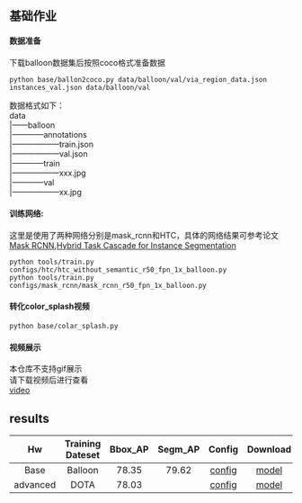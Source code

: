 ## 基础作业

#### 数据准备
下载balloon数据集后按照coco格式准备数据 
```
python base/ballon2coco.py data/balloon/val/via_region_data.json instances_val.json data/balloon/val
```
数据格式如下：   
data   
|——balloon   
|————annotations  
|——————train.json  
|——————val.json  
|————train  
|——————xxx.jpg  
|————val  
|——————xx.jpg  
  
#### 训练网络:
这里是使用了两种网络分别是mask_rcnn和HTC，具体的网络结果可参考论文[Mask RCNN](https://arxiv.org/abs/1703.06870),[Hybrid Task Cascade for Instance Segmentation](https://arxiv.org/abs/1901.07518) 
```
python tools/train.py configs/htc/htc_without_semantic_r50_fpn_1x_balloon.py
python tools/train.py configs/mask_rcnn/mask_rcnn_r50_fpn_1x_balloon.py
```
#### 转化color_splash视频
```
python base/colar_splash.py 
```

#### 视频展示
本仓库不支持gif展示   
请下载视频后进行查看    
[video](https://github.com/54wb/Openmmlab_Camp/releases/download/hw02_base_pth/color_splash_balloon.mp4)

## results


| Hw       | Training Dateset | Bbox_AP | Segm_AP | Config                                                                                                          | Download                                                                                |
|:--------:|:----------------:|:-------:|:-------:|:---------------------------------------------------------------------------------------------------------------:|:---------------------------------------------------------------------------------------:|
| Base     | Balloon          | 78.35   | 79.62   | [config](https://github.com/54wb/Openmmlab_Camp/blob/master/hw02/base/configs/htc_without_semantic_r50_fpn_1x_balloon.py) | [model](https://github.com/54wb/Openmmlab_Camp/releases/download/hw02_base_pth/htc_epoch_12.pth) |
| advanced | DOTA             | 78.03   |         | [config](https://github.com/54wb/Openmmlab_Camp/blob/master/hw02/advanced/config/roi_trans_swin_tiny_fpn_1x_dota_more.py) | [model](https://github.com/54wb/Openmmlab_Camp/releases/download/hw02_advanced/epoch_12.pth)     |

